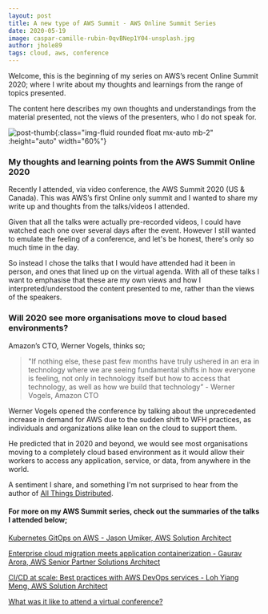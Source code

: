 ```yaml
---
layout: post
title: A new type of AWS Summit - AWS Online Summit Series
date: 2020-05-19
image: caspar-camille-rubin-0qvBNep1Y04-unsplash.jpg
author: jhole89
tags: cloud, aws, conference
---
```


Welcome, this is the beginning of my series on AWS’s recent Online Summit 2020; where I write about my 
thoughts and learnings from the range of topics presented. 

The content here describes my own thoughts and understandings from 
the material presented, not the views of the presenters, who I do not speak for.

![post-thumb]({{site.baseurl}}/assets/images/blog/caspar-camille-rubin-0qvBNep1Y04-unsplash.jpg){:class="img-fluid rounded float mx-auto mb-2" :height="auto" width="60%"}

### My thoughts and learning points from the AWS Summit Online 2020

Recently I attended, via video conference, the AWS Summit 2020 (US & Canada). This was AWS’s first Online only summit 
and I wanted to share my write up and thoughts from the talks/videos I attended.

Given that all the talks were actually pre-recorded videos, I could have watched each one over several days after the event. 
However I still wanted to emulate the feeling of a conference, and let's be honest, there's only so much time in the day.

So instead I chose the talks that I would have attended had it been in person, and ones that lined up on the virtual agenda. 
With all of these talks I want to emphasise that these are my own views and how I interpreted/understood the content presented to me, 
rather than the views of the speakers.

### Will 2020 see more organisations move to cloud based environments? 

Amazon’s CTO, Werner Vogels, thinks so;

> "If nothing else, these past few months have truly ushered in an era in technology where we are seeing fundamental shifts 
in how everyone is feeling, not only in technology itself but how to access that technology, as well as how we build 
that technology” - Werner Vogels, Amazon CTO


Werner Vogels opened the conference by talking about the unprecedented increase in demand for AWS due to the sudden shift 
to WFH practices, as individuals and organizations alike lean on the cloud to support them.

He predicted that in 2020 and beyond, we would see most organisations moving to a completely cloud based environment 
as it would allow their workers to access any application, service, or data, from anywhere in the world. 

A sentiment I share, and something I'm not surprised to hear from the author of [All Things Distributed](https://www.allthingsdistributed.com/).


#### For more on my AWS Summit series, check out the summaries of the talks I attended below;


[Kubernetes GitOps on AWS -
Jason Umiker, AWS Solution Architect]({{site.baseurl}}/2020/05/20/aws-meets-gitops/)

[Enterprise cloud migration meets application containerization -
Gaurav Arora, AWS Senior Partner Solutions Architect]({{site.baseurl}}/2020/05/21/enterprise-containerization/)

[CI/CD at scale: Best practices with AWS DevOps services -
Loh Yiang Meng, AWS Solution Architect]({{site.baseurl}}/2020/05/22/cicd-at-scale/)

[What was it like to attend a virtual conference?](https://manta-innovations.co.uk/2020/05/24/virtual-conf/)

